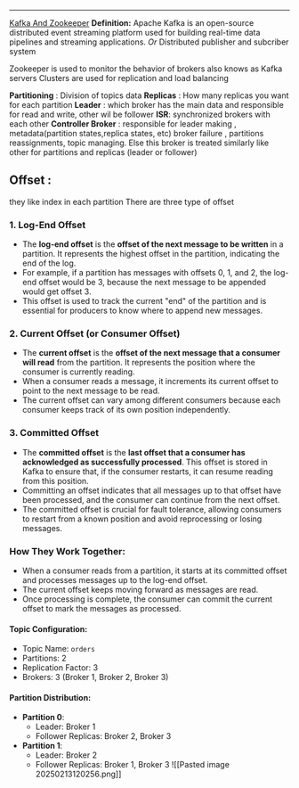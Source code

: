 ___
[Kafka And Zookeeper](https://youtube.com/playlist?list=PLxv3SnR5bZE82Cv4wozg2uZvaOlDEbO67&si=dzxDlANFtAeMpvJf)
**Definition:** Apache Kafka is an open-source distributed event streaming platform used for building real-time data pipelines and streaming applications.
						*Or*
Distributed publisher and subcriber system

Zookeeper is used to monitor the behavior of brokers also knows as Kafka servers
Clusters are used for replication and load balancing

**Partitioning** : Division of topics data
**Replicas** : How many replicas you want for each partition
**Leader** :  which broker has the main data  and responsible for read and write, other wil be follower
**ISR**: synchronized brokers with each other
**Controller Broker** : responsible for leader making , metadata(partition states,replica states, etc) broker failure , partitions reassignments, topic managing. Else this broker is treated similarly like other for partitions and replicas (leader or follower)


## **Offset** :
they like index in each partition
There are three type of offset
### 1. **Log-End Offset**

- The **log-end offset** is the **offset of the next message to be written** in a partition. It represents the highest offset in the partition, indicating the end of the log.
- For example, if a partition has messages with offsets 0, 1, and 2, the log-end offset would be 3, because the next message to be appended would get offset 3.
- This offset is used to track the current "end" of the partition and is essential for producers to know where to append new messages.

### 2. **Current Offset (or Consumer Offset)**

- The **current offset** is the **offset of the next message that a consumer will read** from the partition. It represents the position where the consumer is currently reading.
- When a consumer reads a message, it increments its current offset to point to the next message to be read.
- The current offset can vary among different consumers because each consumer keeps track of its own position independently.

### 3. **Committed Offset**

- The **committed offset** is the **last offset that a consumer has acknowledged as successfully processed**. This offset is stored in Kafka to ensure that, if the consumer restarts, it can resume reading from this position.
- Committing an offset indicates that all messages up to that offset have been processed, and the consumer can continue from the next offset.
- The committed offset is crucial for fault tolerance, allowing consumers to restart from a known position and avoid reprocessing or losing messages.

### How They Work Together:

- When a consumer reads from a partition, it starts at its committed offset and processes messages up to the log-end offset.
- The current offset keeps moving forward as messages are read.
- Once processing is complete, the consumer can commit the current offset to mark the messages as processed.

#### Topic Configuration:

- Topic Name: `orders`
- Partitions: 2
- Replication Factor: 3
- Brokers: 3 (Broker 1, Broker 2, Broker 3)

#### Partition Distribution:

- **Partition 0**:
    - Leader: Broker 1
    - Follower Replicas: Broker 2, Broker 3
- **Partition 1**:
    - Leader: Broker 2
    - Follower Replicas: Broker 1, Broker 3
![[Pasted image 20250213120256.png]]